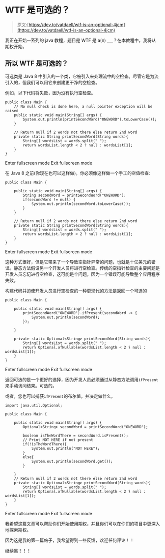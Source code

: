 # WTF 是可选的？

> 原文:[https://dev.to/vatdaell/wtf-is-an-optional-4jcm](https://dev.to/vatdaell/wtf-is-an-optional-4jcm)

我正在开始一系列的 java 教程，题目是 WTF 是 a(n) ___？在本教程中，我将从期权开始。

## 所以 WTF 是可选的？

可选类是 Java 8 中引入的一个类，它被引入来处理流中的空检查。尽管它是为流引入的，但我们可以用它来创建更干净的空检查。

例如，以下代码将失败，因为没有执行空检查。

```
public class Main {
    // No null check is done here, a null pointer exception will be raised
    public static void main(String[] args) {
        System.out.println(printSecondWord("ONEWORD").toLowerCase());
    }

    // Return null if 2 words not there else return 2nd word
    private static String printSecondWord(String words){
        String[] wordsList = words.split(" ");
        return wordsList.length < 2 ? null : wordsList[1];
    }
} 
```

Enter fullscreen mode Exit fullscreen mode

在 Java 8 之前(你现在也可以这样做)，你必须像这样做一个手工的空值检查:

```
public class Main {

    public static void main(String[] args) {
        String secondWord = printSecondWord("ONEWORD");
        if(secondWord != null) {
            System.out.println(secondWord.toLowerCase());
        }
    }

    // Return null if 2 words not there else return 2nd word
    private static String printSecondWord(String words){
        String[] wordsList = words.split(" ");
        return wordsList.length < 2 ? null : wordsList[1];
    }
} 
```

Enter fullscreen mode Exit fullscreen mode

这种方式很好，但是它带来了一个导致空指针异常的问题，也就是十亿美元的错误。静态方法假设另一个开发人员将进行空检查。传统的空指针检查的主要问题是开发人员忘记进行空检查，这可能是个问题，因为一个错误可能导致整个应用程序失败。

构建代码并迫使开发人员进行空检查的一种更现代的方法是返回一个可选的

```
public class Main {

    public static void main(String[] args) {
        printSecondWord("ONEWORD").ifPresent(secondWord -> {
            System.out.println(secondWord);
        });

    }

    private static Optional<String> printSecondWord(String words){
        String[] wordsList = words.split(" ");
        return Optional.ofNullable(wordsList.length < 2 ? null : wordsList[1]);
    }
} 
```

Enter fullscreen mode Exit fullscreen mode

返回可选的是一个更好的选择，因为开发人员必须通过从静态方法调用`ifPresent`来手动访问结果。可选的。

或者，您也可以捕获`ifPresent`的布尔值，并决定做什么。

```
import java.util.Optional;

public class Main {

    public static void main(String[] args) {
        Optional<String> secondWord = printSecondWord("ONEWORD");

        boolean isTheWordThere = secondWord.isPresent();
        // Print NOT HERE if not present
        if(!isTheWordThere){
            System.out.println("NOT HERE");
        }
        else{
            System.out.println(secondWord.get());
        }

    }
    // Return null if 2 words not there else return 2nd word
    private static Optional<String> printSecondWord(String words){
        String[] wordsList = words.split(" ");
        return Optional.ofNullable(wordsList.length < 2 ? null : wordsList[1]);
    }
} 
```

Enter fullscreen mode Exit fullscreen mode

我希望这篇文章可以帮助你们开始使用期权，并且你们可以在你们的项目中更深入地探索期权。

因为这是我的第一篇帖子，我希望得到一些反馈，欢迎任何评论！！

继续黑！！！